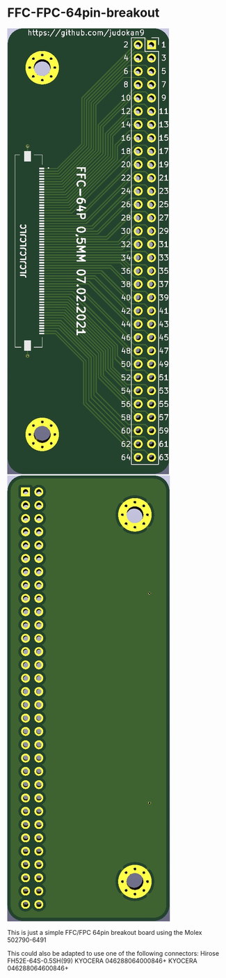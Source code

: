 # FFC-FPC-64pin-breakout

![](images/FFC-FPC-breakout-front.jpg)
![](images/FFC-FPC-breakout-back.jpg)

This is just a simple FFC/FPC 64pin breakout board using the Molex 502790-6491

This could also be adapted to use one of the following connectors:
Hirose FH52E-64S-0.5SH(99)
KYOCERA 046288064000846+
KYOCERA 046288064600846+
